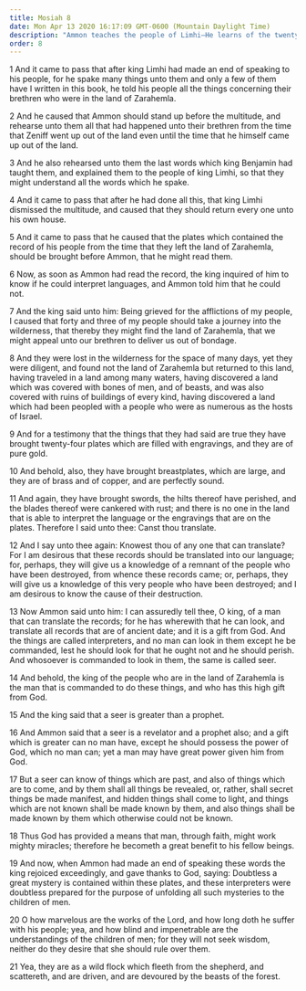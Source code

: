 ```yaml
---
title: Mosiah 8
date: Mon Apr 13 2020 16:17:09 GMT-0600 (Mountain Daylight Time)
description: "Ammon teaches the people of Limhi—He learns of the twenty-four Jaredite plates—Ancient records can be translated by seers—No gift is greater than seership. About 121 B.C."
order: 8
---
```


1 And it came to pass that after king Limhi had made an end of speaking to his people, for he spake many things unto them and only a few of them have I written in this book, he told his people all the things concerning their brethren who were in the land of Zarahemla.

2 And he caused that Ammon should stand up before the multitude, and rehearse unto them all that had happened unto their brethren from the time that Zeniff went up out of the land even until the time that he himself came up out of the land.

3 And he also rehearsed unto them the last words which king Benjamin had taught them, and explained them to the people of king Limhi, so that they might understand all the words which he spake.

4 And it came to pass that after he had done all this, that king Limhi dismissed the multitude, and caused that they should return every one unto his own house.

5 And it came to pass that he caused that the plates which contained the record of his people from the time that they left the land of Zarahemla, should be brought before Ammon, that he might read them.

6 Now, as soon as Ammon had read the record, the king inquired of him to know if he could interpret languages, and Ammon told him that he could not.

7 And the king said unto him: Being grieved for the afflictions of my people, I caused that forty and three of my people should take a journey into the wilderness, that thereby they might find the land of Zarahemla, that we might appeal unto our brethren to deliver us out of bondage.

8 And they were lost in the wilderness for the space of many days, yet they were diligent, and found not the land of Zarahemla but returned to this land, having traveled in a land among many waters, having discovered a land which was covered with bones of men, and of beasts, and was also covered with ruins of buildings of every kind, having discovered a land which had been peopled with a people who were as numerous as the hosts of Israel.

9 And for a testimony that the things that they had said are true they have brought twenty-four plates which are filled with engravings, and they are of pure gold.

10 And behold, also, they have brought breastplates, which are large, and they are of brass and of copper, and are perfectly sound.

11 And again, they have brought swords, the hilts thereof have perished, and the blades thereof were cankered with rust; and there is no one in the land that is able to interpret the language or the engravings that are on the plates. Therefore I said unto thee: Canst thou translate.

12 And I say unto thee again: Knowest thou of any one that can translate? For I am desirous that these records should be translated into our language; for, perhaps, they will give us a knowledge of a remnant of the people who have been destroyed, from whence these records came; or, perhaps, they will give us a knowledge of this very people who have been destroyed; and I am desirous to know the cause of their destruction.

13 Now Ammon said unto him: I can assuredly tell thee, O king, of a man that can translate the records; for he has wherewith that he can look, and translate all records that are of ancient date; and it is a gift from God. And the things are called interpreters, and no man can look in them except he be commanded, lest he should look for that he ought not and he should perish. And whosoever is commanded to look in them, the same is called seer.

14 And behold, the king of the people who are in the land of Zarahemla is the man that is commanded to do these things, and who has this high gift from God.

15 And the king said that a seer is greater than a prophet.

16 And Ammon said that a seer is a revelator and a prophet also; and a gift which is greater can no man have, except he should possess the power of God, which no man can; yet a man may have great power given him from God.

17 But a seer can know of things which are past, and also of things which are to come, and by them shall all things be revealed, or, rather, shall secret things be made manifest, and hidden things shall come to light, and things which are not known shall be made known by them, and also things shall be made known by them which otherwise could not be known.

18 Thus God has provided a means that man, through faith, might work mighty miracles; therefore he becometh a great benefit to his fellow beings.

19 And now, when Ammon had made an end of speaking these words the king rejoiced exceedingly, and gave thanks to God, saying: Doubtless a great mystery is contained within these plates, and these interpreters were doubtless prepared for the purpose of unfolding all such mysteries to the children of men.

20 O how marvelous are the works of the Lord, and how long doth he suffer with his people; yea, and how blind and impenetrable are the understandings of the children of men; for they will not seek wisdom, neither do they desire that she should rule over them.

21 Yea, they are as a wild flock which fleeth from the shepherd, and scattereth, and are driven, and are devoured by the beasts of the forest.
